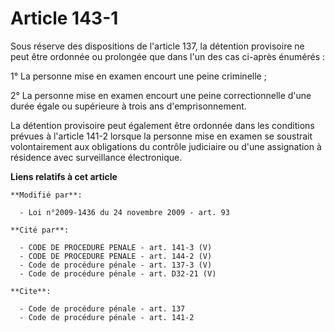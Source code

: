 # Article 143-1

Sous réserve des dispositions de l'article 137, la détention provisoire ne peut être ordonnée ou prolongée que dans l'un des
cas ci-après énumérés : 

1° La personne mise en examen encourt une peine criminelle ; 

2° La personne mise en examen encourt une peine correctionnelle d'une durée égale ou supérieure à trois ans
d'emprisonnement. 

La détention provisoire peut également être ordonnée dans les conditions prévues à l'article 141-2 lorsque la personne mise
en examen se soustrait volontairement aux obligations du contrôle judiciaire ou d'une assignation à résidence avec
surveillance électronique.

**Liens relatifs à cet article**

	**Modifié par**:

	  - Loi n°2009-1436 du 24 novembre 2009 - art. 93

	**Cité par**:

	  - CODE DE PROCEDURE PENALE - art. 141-3 (V)
	  - CODE DE PROCEDURE PENALE - art. 144-2 (V)
	  - Code de procédure pénale - art. 137-3 (V)
	  - Code de procédure pénale - art. D32-21 (V)

	**Cite**:

	  - Code de procédure pénale - art. 137
	  - Code de procédure pénale - art. 141-2

